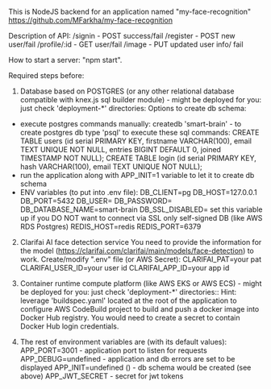 This is NodeJS backend for an application named "my-face-recognition"
https://github.com/MFarkha/my-face-recognition

Description of API:
/signin - POST success/fail
/register - POST new user/fail
/profile/:id - GET user/fail
/image - PUT  updated user info/ fail

How to start a server:
"npm start".

Required steps before:
1. Database based on POSTGRES (or any other relational database compatible with knex.js sql builder module) - might be deployed for you: just check 'deployment-*' directories:
Options to create db schema:
- execute postgres commands manually:
createdb 'smart-brain' - to create postgres db
type 'psql' to execute these sql commands:
CREATE TABLE users (id serial PRIMARY KEY, firstname VARCHAR(100), email TEXT UNIQUE NOT NULL, entries BIGINT DEFAULT 0, joined TIMESTAMP NOT NULL);
CREATE TABLE login (id serial PRIMARY KEY, hash VARCHAR(100), email TEXT UNIQUE NOT NULL);
- run the application along with APP_INIT=1 variable to let it to create db schema
- ENV variables (to put into .env file):
DB_CLIENT=pg
DB_HOST=127.0.0.1
DB_PORT=5432
DB_USER=
DB_PASSWORD=
DB_DATABASE_NAME=smart-brain
DB_SSL_DISABLED= set this variable up if you DO NOT want to connect via SSL only self-signed DB (like AWS RDS Postgres)
REDIS_HOST=redis
REDIS_PORT=6379

2. Clarifai AI face detection service
You need to provide the information for the model (https://clarifai.com/clarifai/main/models/face-detection) to work.
Create/modify ".env" file (or AWS Secret):
CLARIFAI_PAT=your pat
CLARIFAI_USER_ID=your user id
CLARIFAI_APP_ID=your app id

3. Container runtime compute platform (like AWS EKS or AWS ECS) - might be deployed for you: just check 'deployment-*' directories::
Hint: leverage 'buildspec.yaml' located at the root of the application to configure AWS CodeBuild project to build and push a docker image into Docker Hub registry. You would need to create a secret to contain Docker Hub login credentials.

4. The rest of environment variables are (with its default values):
APP_PORT=3001 - application port to listen for requests
APP_DEBUG=undefined - application and db errors are set to be displayed
APP_INIT=undefined () - db schema would be created (see above)
APP_JWT_SECRET - secret for jwt tokens
